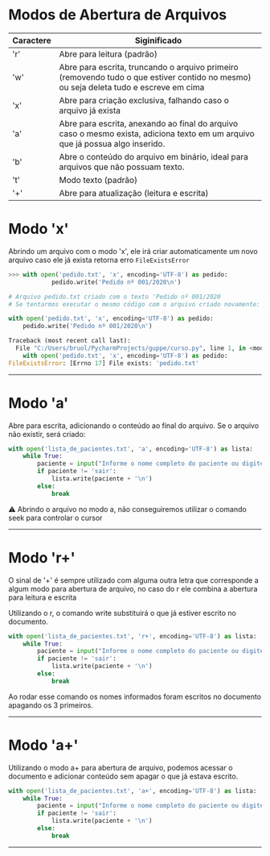 # Modos de Abertura de Arquivos

| Caractere | Siginificado |
| --- | --- |
| 'r' | Abre para leitura (padrão) |
| 'w' | Abre para escrita, truncando o arquivo primeiro (removendo tudo o que estiver contido no mesmo) ou seja deleta tudo e escreve em cima |
| 'x' | Abre para criação exclusiva, falhando caso o arquivo já exista |
| 'a' | Abre para escrita, anexando ao final do arquivo caso o mesmo exista, adiciona texto em um arquivo que já possua algo inserido. |
| 'b' | Abre o conteúdo do arquivo em binário, ideal para arquivos que não possuam texto. |
| 't' | Modo texto (padrão) |
| '+' | Abre para atualização (leitura e escrita) |

# Modo 'x'

Abrindo um arquivo com o modo 'x', ele irá criar automaticamente um novo arquivo caso ele já exista retorna erro `FileExistsError`

```python
>>> with open('pedido.txt', 'x', encoding='UTF-8') as pedido:
		    pedido.write('Pedido nº 001/2020\n')

# Arquivo pedido.txt criado com o texto 'Pedido nº 001/2020
# Se tentarmos executar o mesmo código com o arquivo criado novamente:

with open('pedido.txt', 'x', encoding='UTF-8') as pedido:
    pedido.write('Pedido nº 001/2020\n')

Traceback (most recent call last):
  File "C:/Users/bruol/PycharmProjects/guppe/curso.py", line 1, in <module>
    with open('pedido.txt', 'x', encoding='UTF-8') as pedido:
FileExistsError: [Errno 17] File exists: 'pedido.txt'
```

---

# Modo 'a'

Abre para escrita, adicionando o conteúdo ao final do arquivo. Se o arquivo não existir, será criado:

```python
with open('lista_de_pacientes.txt', 'a', encoding='UTF-8') as lista:
    while True:
        paciente = input("Informe o nome completo do paciente ou digite sair: ")
        if paciente != 'sair':
            lista.write(paciente + '\n')
        else:
            break
```

<aside>
⚠️ Abrindo o arquivo no modo a, não conseguiremos utilizar o comando seek para controlar o cursor

</aside>

---

# Modo 'r+'

O sinal de '+' é sempre utilizado com alguma outra letra que corresponde a algum modo para abertura de arquivo, no caso do r ele combina a abertura para leitura e escrita

Utilizando o r, o comando write substituirá o que já estiver escrito no documento. 

```python
with open('lista_de_pacientes.txt', 'r+', encoding='UTF-8') as lista:
    while True:
        paciente = input("Informe o nome completo do paciente ou digite sair: ")
        if paciente != 'sair':
            lista.write(paciente + '\n')
        else:
            break
```

Ao rodar esse comando os nomes informados foram escritos no documento apagando os 3 primeiros. 

---

# Modo 'a+'

Utilizando o modo a+ para abertura de arquivo, podemos acessar o documento e adicionar conteúdo sem apagar o que já estava escrito.

```python
with open('lista_de_pacientes.txt', 'a+', encoding='UTF-8') as lista:
    while True:
        paciente = input("Informe o nome completo do paciente ou digite sair: ")
        if paciente != 'sair':
            lista.write(paciente + '\n')
        else:
            break
```

---